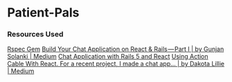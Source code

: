 # Patient-Pals

### Resources Used

[Rspec Gem](https://github.com/rspec/rspec-rails)
[Build Your Chat Application on React & Rails — Part I | by Gunjan Solanki | Medium](https://gunjansolanki-007.medium.com/build-your-chat-application-on-react-rails-part-i-13ef1a5ad21c)
[Chat Application with Rails 5 and React](https://diatomenterprises.com/chat-application-with-rails-5-and-react/)
[Using Action Cable With React. For a recent project, I made a chat app… | by Dakota Lillie | Medium](https://medium.com/@dakota.lillie/using-action-cable-with-react-c37df065f296)
